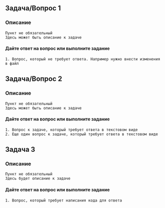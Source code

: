 ## Задача/Вопрос 1
### Описание
```
Пункт не обязательный
Здесь может быть описание к задаче
```
#### Дайте ответ на вопрос или выполните задание
```
1. Вопрос, который не требует ответа. Например нужно внести изменения в файл
```

## Задача/Вопрос 2
### Описание
```
Пункт не обязательный
Здесь может быть описание к задаче
```
#### Дайте ответ на вопрос или выполните задание
```
1. Вопрос к задаче, который требует ответа в текстовом виде
2. Еще один вопрос к задаче, который требует ответа в текстовом виде
```

## Задача 3
### Описание
```
Пункт не обязательный
Здесь будет описание к задаче
```
#### Дайте ответ на вопрос или выполните задание
```
1. Вопрос, который требует написания кода для ответа
```
